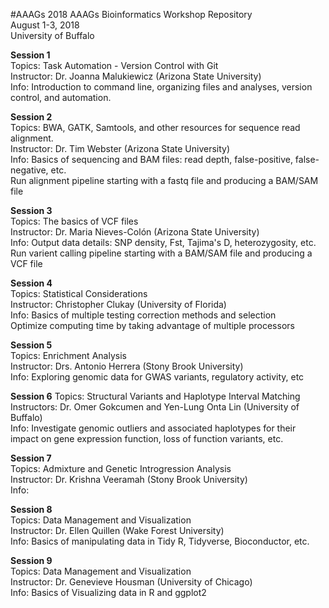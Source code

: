 #AAAGs
2018 AAAGs Bioinformatics Workshop Repository  
August 1-3, 2018  
University of Buffalo

**Session 1**  
Topics: Task Automation - Version Control with Git  
Instructor: Dr. Joanna Malukiewicz (Arizona State University)  
Info: Introduction to command line, organizing files and analyses, version control, and automation. 

**Session 2**  
Topics: BWA, GATK, Samtools, and other resources for sequence read alignment.  
Instructor: Dr. Tim Webster (Arizona State University)  
Info: Basics of sequencing and BAM files: read depth, false-positive, false-negative, etc.  
Run alignment pipeline starting with a fastq file and producing a BAM/SAM file

**Session 3**  
Topics: The basics of VCF files  
Instructor: Dr. Maria Nieves-Colón (Arizona State University)  
Info: Output data details: SNP density, Fst, Tajima's D, heterozygosity, etc.  
Run varient calling pipeline starting with a BAM/SAM file and producing a VCF file

**Session 4**  
Topics: Statistical Considerations  
Instructor: Christopher Clukay (University of Florida)  
Info: Basics of multiple testing correction methods and selection  
Optimize computing time by taking advantage of multiple processors

**Session 5**  
Topics: Enrichment Analysis  
Instructor: Drs. Antonio Herrera  (Stony Brook University)  
Info: Exploring genomic data for GWAS variants, regulatory activity, etc  

**Session 6**
Topics: Structural Variants and Haplotype Interval Matching  
Instructors: Dr. Omer Gokcumen and Yen-Lung Onta Lin (University of Buffalo)  
Info: Investigate genomic outliers and associated haplotypes for their impact on gene expression function, loss of function variants, etc.  

**Session 7**  
Topics: Admixture and Genetic Introgression Analysis  
Instructor: Dr. Krishna Veeramah  (Stony Brook University)  
Info:

**Session 8**  
Topics:  Data Management and Visualization  
Instructor: Dr. Ellen Quillen (Wake Forest University)  
Info: Basics of manipulating data in Tidy R, Tidyverse, Bioconductor, etc.  

**Session 9**  
Topics:  Data Management and Visualization  
Instructor: Dr. Genevieve Housman (University of Chicago)  
Info: Basics of Visualizing data in R and ggplot2 


   


